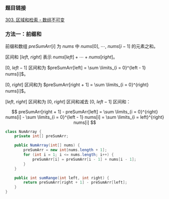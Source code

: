### 题目链接
[303. 区域和检索 - 数组不可变](https://leetcode.cn/problems/range-sum-query-immutable)

### 方法一：前缀和
前缀和数组 $preSumArr[i]$ 为 $nums$ 中 $nums[0], \ \cdots, \ nums[i - 1]$ 的元素之和。

区间和 $[left, \ right]$ 表示 $nums[left] + \cdots + nums[right]$。

$[0, \ left - 1]$ 区间和为 $preSumArr[left] = \sum \limits_{i = 0}^{left - 1} nums[i]$。

$[0, \ right]$ 区间和为 $preSumArr[right + 1] = \sum \limits_{i = 0}^{right} nums[i]$。

$[left, \ right]$ 区间和为 $[0, \ right]$ 区间和减去 $[0, \ left - 1]$ 区间和：

$$
preSumArr[right + 1] - preSumArr[left] = \sum \limits_{i = 0}^{right} nums[i] - \sum \limits_{i = 0}^{left - 1} nums[i] = \sum \limits_{i = left}^{right} nums[i]
$$

```Java
class NumArray {
    private int[] preSumArr;

    public NumArray(int[] nums) {
        preSumArr = new int[nums.length + 1];
        for (int i = 1; i <= nums.length; i++) {
            preSumArr[i] = preSumArr[i - 1] + nums[i - 1];
        }
    }

    public int sumRange(int left, int right) {
        return preSumArr[right + 1] - preSumArr[left];
    }
}
```